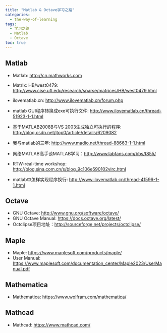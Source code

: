 ```yaml
---
title: "Matlab & Octave学习之路"
categories:
  - the-way-of-learning
tags:
  - 学习之路
  - Matlab
  - Octave
toc: true
---
```


## Matlab

* Matlab: <http://cn.mathworks.com>

* Matrix: HB/west0479: <http://www.cise.ufl.edu/research/sparse/matrices/HB/west0479.html>
* ilovematlab.cn: <http://www.ilovematlab.cn/forum.php>

* matlab GUI程序转换成exe可执行文件: <http://www.ilovematlab.cn/thread-51923-1-1.html>
* 基于MATLAB2008B与VS 2003生成独立可执行的程序: <http://blog.csdn.net/jtop0/article/details/6209082>
* 我与matlab的三年: <http://www.madio.net/thread-88663-1-1.html>
* 网络MATLAB高手谈MATLAB学习：<http://www.labfans.com/bbs/t855/>
* RTW-real-time workshop: <http://blog.sina.com.cn/s/blog_9c106e590102virc.html>
* matlab中怎样实现程序换行: <http://www.ilovematlab.cn/thread-41596-1-1.html>

## Octave

* GNU Octave: <http://www.gnu.org/software/octave/>
* GNU Octave Manual: <https://docs.octave.org/latest/>
* Octclipse项目地址：<http://sourceforge.net/projects/octclipse/>

## Maple

* Maple: <https://www.maplesoft.com/products/maple/>
* User Manual: <https://www.maplesoft.com/documentation_center/Maple2023/UserManual.pdf>

## Mathematica

* Mathematica: <https://www.wolfram.com/mathematica/>

## Mathcad

* Mathcad: <https://www.mathcad.com/>
